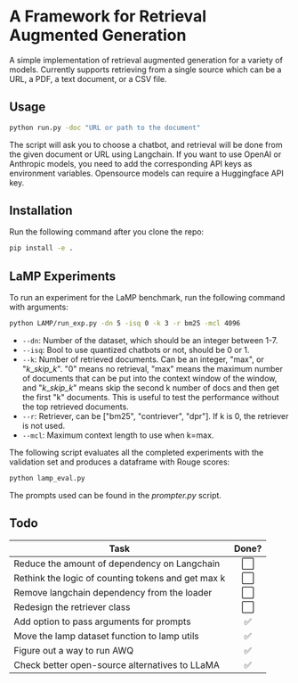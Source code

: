 # A Framework for Retrieval Augmented Generation

A simple implementation of retrieval augmented generation for a variety of models. Currently supports retrieving from a single source which can be a URL, a PDF, a text document, or a CSV file.

## Usage

```bash
python run.py -doc "URL or path to the document"
```
The script will ask you to choose a chatbot, and retrieval will be done from the given document or URL using Langchain. If you want to use OpenAI or Anthropic models, you need to add the corresponding API keys as environment variables. Opensource models can require a Huggingface API key.

## Installation

Run the following command after you clone the repo:

```bash
pip install -e .
```

## LaMP Experiments

To run an experiment for the LaMP benchmark, run the following command with arguments:

```bash
python LAMP/run_exp.py -dn 5 -isq 0 -k 3 -r bm25 -mcl 4096
```

- `--dn`: Number of the dataset, which should be an integer between 1-7. 
- `--isq`: Bool to use quantized chatbots or not, should be 0 or 1.
- `--k`: Number of retrieved documents. Can be an integer, "max", or "<i>k</i>__skip_<i>_k</i>". "0" means no retrieval, "max" means the maximum number of documents that can be put into the context window of the window, and "<i>k</i>__skip_<i>_k</i>" means skip the second k number of docs and then get the first "k" documents. This is useful to test the performance without the top retrieved documents.
- `--r`: Retriever, can be ["bm25", "contriever", "dpr"]. If k is 0, the retriever is not used.
- `--mcl`: Maximum context length to use when k=max.

The following script evaluates all the completed experiments with the validation set and produces a dataframe with Rouge scores:

```bash
python lamp_eval.py
```

The prompts used can be found in the _prompter.py_ script.

## Todo 

Task | Done? |
---| :---: |
Reduce the amount of dependency on Langchain | ⬜️
Rethink the logic of counting tokens and get max k | ⬜️
Remove langchain dependency from the loader | ⬜️
Redesign the retriever class | ⬜️
Add option to pass arguments for prompts | ✅
Move the lamp dataset function to lamp utils | ✅
Figure out a way to run AWQ | ✅
Check better open-source alternatives to LLaMA | ✅
